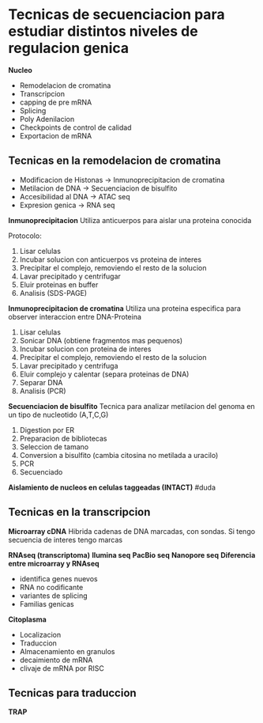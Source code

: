 # Tecnicas de secuenciacion para estudiar distintos niveles de regulacion genica

**Nucleo**
- Remodelacion de cromatina
- Transcripcion
- capping de pre mRNA
- Splicing
- Poly Adenilacion
- Checkpoints de control de calidad
- Exportacion de mRNA

## Tecnicas en la remodelacion de cromatina

- Modificacion de Histonas → Inmunoprecipitacion de cromatina
- Metilacion de DNA → Secuenciacion de bisulfito
- Accesibilidad al DNA → ATAC seq
- Expresion genica → RNA seq


**Inmunoprecipitacion**
Utiliza anticuerpos para aislar una proteina conocida

Protocolo:
1. Lisar celulas
2. Incubar solucion con anticuerpos vs proteina de interes
3. Precipitar el complejo, removiendo el resto de la solucion
4. Lavar precipitado y centrifugar
5. Eluir proteinas en buffer
6. Analisis (SDS-PAGE)

**Inmunoprecipitacion de cromatina**
Utiliza una proteina especifica para observer interaccion entre DNA-Proteina

1. Lisar celulas
2. Sonicar DNA (obtiene fragmentos mas pequenos)
3. Incubar solucion con proteina de interes
4. Precipitar el complejo, removiendo el resto de la solucion
5. Lavar precipitado y centrifuga
6. Eluir complejo y calentar (separa proteinas de DNA)
7. Separar DNA
8. Analisis (PCR)

**Secuenciacion de bisulfito**
Tecnica para analizar metilacion del genoma en un tipo de nucleotido (A,T,C,G)
1. Digestion por ER
2. Preparacion de bibliotecas
3. Seleccion de tamano
4. Conversion a bisulfito (cambia citosina no metilada a uracilo)
5. PCR
6. Secuenciado

**Aislamiento de nucleos en celulas taggeadas (INTACT)** #duda

## Tecnicas en la transcripcion

**Microarray cDNA**
Hibrida cadenas de DNA marcadas, con sondas.
Si tengo secuencia de interes tengo marcas

**RNAseq (transcriptoma)**
**Ilumina seq**
**PacBio seq**
**Nanopore seq**
**Diferencia entre microarray y RNAseq**
- identifica genes nuevos
- RNA no codificante
- variantes de splicing
- Familias genicas




**Citoplasma**
- Localizacion
- Traduccion
- Almacenamiento en granulos
- decaimiento de mRNA
- clivaje de mRNA por RISC

## Tecnicas para traduccion

**TRAP**
